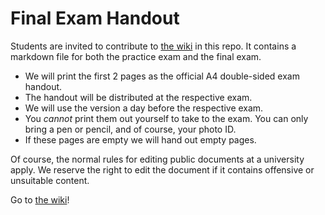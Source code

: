 # Final Exam Handout

Students are invited to contribute to [the wiki](https://github.com/MQ-COMP1050/module-wiki/wiki) in this repo. It contains a markdown file for both the practice exam and the final exam.

* We will print the first 2 pages as the official A4 double-sided exam handout.
* The handout will be distributed at the respective exam.
* We will use the version a day before the respective exam.
* You *cannot* print them out yourself to take to the exam. You can only bring a pen or pencil, and of course, your photo ID.
* If these pages are empty we will hand out empty pages.

Of course, the normal rules for editing public documents at a university apply. We reserve the right to edit the document if it contains offensive or unsuitable content.


Go to [the wiki](https://github.com/MQ-COMP1050/module-wiki/wiki)!

